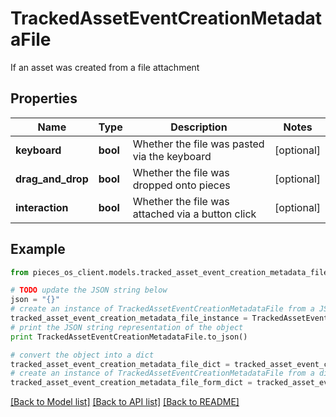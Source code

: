 # TrackedAssetEventCreationMetadataFile

If an asset was created from a file attachment

## Properties
Name | Type | Description | Notes
------------ | ------------- | ------------- | -------------
**keyboard** | **bool** | Whether the file was pasted via the keyboard | [optional] 
**drag_and_drop** | **bool** | Whether the file was dropped onto pieces | [optional] 
**interaction** | **bool** | Whether the file was attached via a button click | [optional] 

## Example

```python
from pieces_os_client.models.tracked_asset_event_creation_metadata_file import TrackedAssetEventCreationMetadataFile

# TODO update the JSON string below
json = "{}"
# create an instance of TrackedAssetEventCreationMetadataFile from a JSON string
tracked_asset_event_creation_metadata_file_instance = TrackedAssetEventCreationMetadataFile.from_json(json)
# print the JSON string representation of the object
print TrackedAssetEventCreationMetadataFile.to_json()

# convert the object into a dict
tracked_asset_event_creation_metadata_file_dict = tracked_asset_event_creation_metadata_file_instance.to_dict()
# create an instance of TrackedAssetEventCreationMetadataFile from a dict
tracked_asset_event_creation_metadata_file_form_dict = tracked_asset_event_creation_metadata_file.from_dict(tracked_asset_event_creation_metadata_file_dict)
```
[[Back to Model list]](../README.md#documentation-for-models) [[Back to API list]](../README.md#documentation-for-api-endpoints) [[Back to README]](../README.md)


